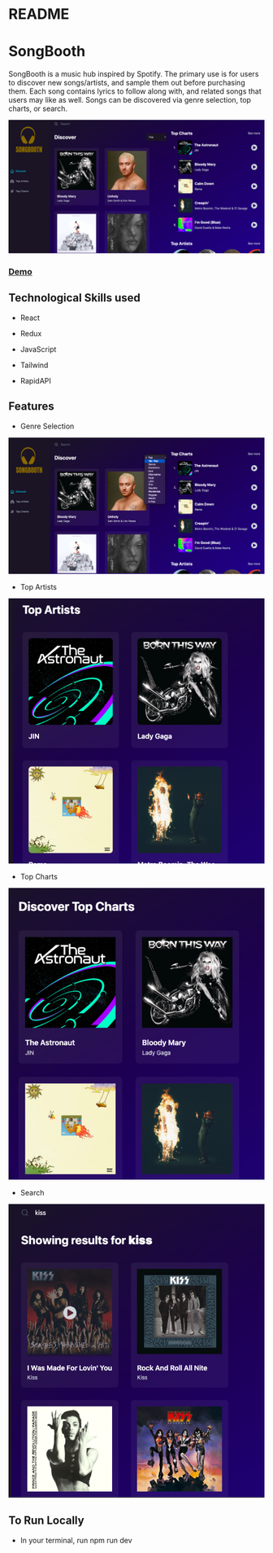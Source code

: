 # README

# SongBooth

SongBooth is a music hub inspired by Spotify. The primary use is for users to 
discover new songs/artists, and sample them out before purchasing them. Each song contains lyrics to follow along with, and related songs that users may like as well. Songs can be discovered via genre selection, top charts, or search.

![Landing](landing-page.png)

### [Demo](https://songbooth.netlify.app/)


## Technological Skills used 

* React

* Redux

* JavaScript

* Tailwind

* RapidAPI

## Features

* Genre Selection

![Genre Selection](genre-selection.png)

* Top Artists

![TopArtist](top-artist.png)

* Top Charts

![TopCharts](top-charts.png)

* Search

![Search](search.png)

## To Run Locally

* In your terminal, run npm run dev

